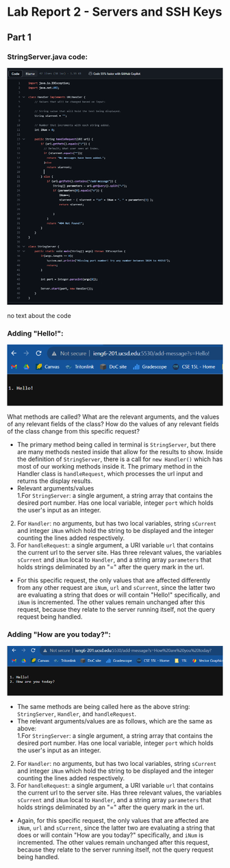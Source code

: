 # Lab Report 2 - Servers and SSH Keys

## Part 1

### StringServer.java code:
![Image](scLR2/StringServerCode.png)

no text about the code

### Adding "Hello!": 
![Image](scLR2/StringServerHello.png)

What methods are called? What are the relevant arguments,
and the values of any relevant fields of the class? How 
do the values of any relevant fields of the class change
from this specific request?

* The primary method being called in terminal is `StringServer`,
but there are many methods nested inside that allow for the
results to show. Inside the definition of `StringServer`, there
is a call for `new Handler()` which has most of our working
methods inside it. The primary method in the Handler class
is `handleRequest`, which processes the url input and returns
the display results.
* Relevant arguments/values <br>
1.For `StringServer`: a single argument, a string array that
contains the desired port number. Has one local variable, integer
`port` which holds the user's input as an integer.
2. For `Handler`: no arguments, but has two local variables, string
`sCurrent` and integer `iNum` which hold the string to be displayed
and the integer counting the lines added respectively.
3. For `handleRequest`: a single argument, a URI variable `url` that
contains the current url to the server site. Has three relevant
values, the variables `sCurrent` and `iNum` local to `Handler`,
and a string array `parameters` that holds strings deliminated by
an "=" after the query mark in the url.
* For this specific request, the only values that are affected
differently from any other request are `iNum`, `url` and `sCurrent`,
since the latter two are evaluating a string that does or will
contain "Hello!" specifically, and `iNum` is incremented. The other
values remain unchanged after this request, because they relate to
the server running itself, not the query request being handled. 

### Adding "How are you today?":
![Image](scLR2/StringServerHowAreYouToday.png)

* The same methods are being called here as the above string:
`StringServer`, `Handler`, and `handleRequest`. 
* The relevant arguments/values are as follows, which are the same
as above:<br>
1.For `StringServer`: a single argument, a string array that
contains the desired port number. Has one local variable, integer
`port` which holds the user's input as an integer.
2. For `Handler`: no arguments, but has two local variables, string
`sCurrent` and integer `iNum` which hold the string to be displayed
and the integer counting the lines added respectively.
3. For `handleRequest`: a single argument, a URI variable `url` that
contains the current url to the server site. Has three relevant
values, the variables `sCurrent` and `iNum` local to `Handler`,
and a string array `parameters` that holds strings deliminated by
an "=" after the query mark in the url.
* Again, for this specific request, the only values that are affected
are `iNum`, `url` and `sCurrent`, since the latter two are evaluating
a string that does or will contain "How are you today?" specifically,
and `iNum` is incremented. The other values remain unchanged after this
request, because they relate to the server running itself, not the
query request being handled. 
